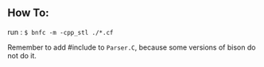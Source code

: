 How To:
-------

run : `$ bnfc -m -cpp_stl ./*.cf`

Remember to add #include<algorithm> to `Parser.C`, because
some versions of bison do not do it.
